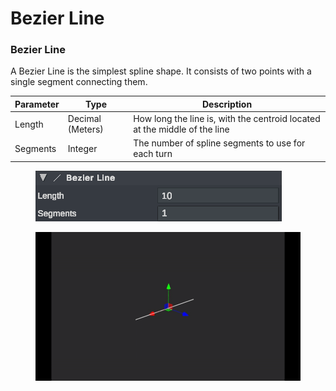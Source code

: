 # Bezier Line

### Bezier Line

A Bezier Line is the simplest spline shape. It consists of two points with a single segment connecting them.&#x20;

| Parameter | Type             | Description                                                               |
| --------- | ---------------- | ------------------------------------------------------------------------- |
| Length    | Decimal (Meters) | How long the line is, with the centroid located at the middle of the line |
| Segments  | Integer          | The number of spline segments to use for each turn                        |

<figure><img src="../../../../.gitbook/assets/image (4).png" alt=""><figcaption></figcaption></figure>

<figure><img src="../../../../.gitbook/assets/ezgif-80146a7587d971.gif" alt=""><figcaption></figcaption></figure>
